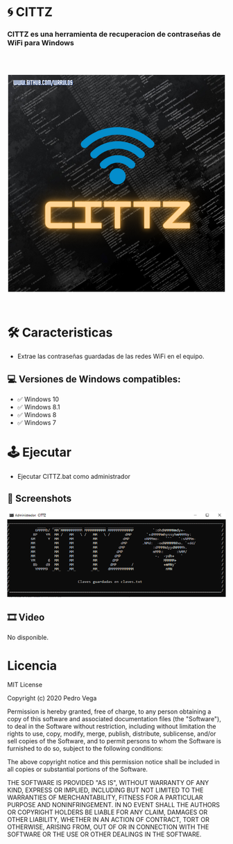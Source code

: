 # 🌀 CITTZ

<h3>  CITTZ es una herramienta de recuperacion de contraseñas de WiFi para Windows  </h3>
<br/>
</br>
<p align="center">
<img src="https://github.com/wrrulos/Imagenes-Github/blob/main/CITTZ/CITTZ.png" title="CITTZ">
</p>
<br/>

# 🛠 Caracteristicas

* Extrae las contraseñas guardadas de las redes WiFi en el equipo.

## 💻 Versiones de Windows compatibles:

* ✅ Windows 10
* ✅ Windows 8.1
* ✅ Windows 8
* ✅ Windows 7

# 🕹 Ejecutar

* Ejecutar CITTZ.bat como administrador

## 📸 Screenshots

<img src="https://github.com/wrrulos/Imagenes-Github/blob/main/CITTZ/Batch.PNG">

## 🎞 Video 

<p> No disponible.</p>

# Licencia 

MIT License

Copyright (c) 2020 Pedro Vega

Permission is hereby granted, free of charge, to any person obtaining a copy
of this software and associated documentation files (the "Software"), to deal
in the Software without restriction, including without limitation the rights
to use, copy, modify, merge, publish, distribute, sublicense, and/or sell
copies of the Software, and to permit persons to whom the Software is
furnished to do so, subject to the following conditions:

The above copyright notice and this permission notice shall be included in all
copies or substantial portions of the Software.

THE SOFTWARE IS PROVIDED "AS IS", WITHOUT WARRANTY OF ANY KIND, EXPRESS OR
IMPLIED, INCLUDING BUT NOT LIMITED TO THE WARRANTIES OF MERCHANTABILITY,
FITNESS FOR A PARTICULAR PURPOSE AND NONINFRINGEMENT. IN NO EVENT SHALL THE
AUTHORS OR COPYRIGHT HOLDERS BE LIABLE FOR ANY CLAIM, DAMAGES OR OTHER
LIABILITY, WHETHER IN AN ACTION OF CONTRACT, TORT OR OTHERWISE, ARISING FROM,
OUT OF OR IN CONNECTION WITH THE SOFTWARE OR THE USE OR OTHER DEALINGS IN THE
SOFTWARE.

 
